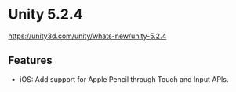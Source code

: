 # Unity 5.2.4

https://unity3d.com/unity/whats-new/unity-5.2.4

## Features



*   iOS: Add support for Apple Pencil through Touch and Input APIs.